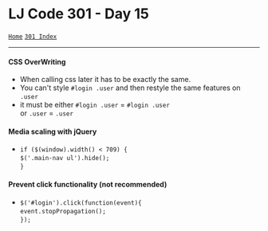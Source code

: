 # LJ Code 301 - Day 15
[`Home`](../README.md)
[`301 Index`](301_README.md)
<hr>

#### CSS OverWriting
- When calling css later it has to be exactly the same.
- You can't style `#login .user` and then restyle the same features on `.user`
- it must be either `#login .user` = `#login .user`
</br> or `.user` = `.user`

#### Media scaling with jQuery
- `if ($(window).width() < 709) {` </br>
    `$('.main-nav ul').hide();` </br>
  `}`


#### Prevent click functionality (not recommended)
- `$('#login').click(function(event){` </br>
    `event.stopPropagation();` </br>
`});`
